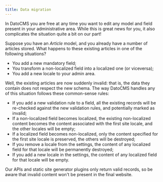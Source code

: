 ```yaml
---
title: Data migration
---
```


In DatoCMS you are free at any time you want to edit any model and field present in your administrative area. While this is great news for you, it also complicates the situation quite a bit on our part! 

Suppose you have an *Article* model, and you already have a number of articles stored. What happens to these existing articles in one of the following situations?

* You add a new mandatory field;
* You transform a non-localized field into a localized one (or viceversa);
* You add a new locale to your admin area.

Well, the existing articles are now suddenly invalid: that is, the data they contain does not respect the new schema. The way DatoCMS handles any of this situation follows these common-sense rules:

* If you add a new validation rule to a field, all the existing records will be re-checked against the new validation rules, and potentially marked as invalid;
* If a non-localized field becomes localized, the existing non-localized content becomes the content associated with the first site locale, and the other locales will be empty;
* If a localized field becomes non-localized, only the content specified for the first site locale is preserved, the others will be destroyed;
* If you remove a locale from the settings, the content of any localized field for that locale will be permanently destroyed;
* If you add a new locale in the settings, the content of any localized field for that locale will be empty.

Our APIs and static site generator plugins only return valid records, so be aware that invalid content won't be present in the final website.

